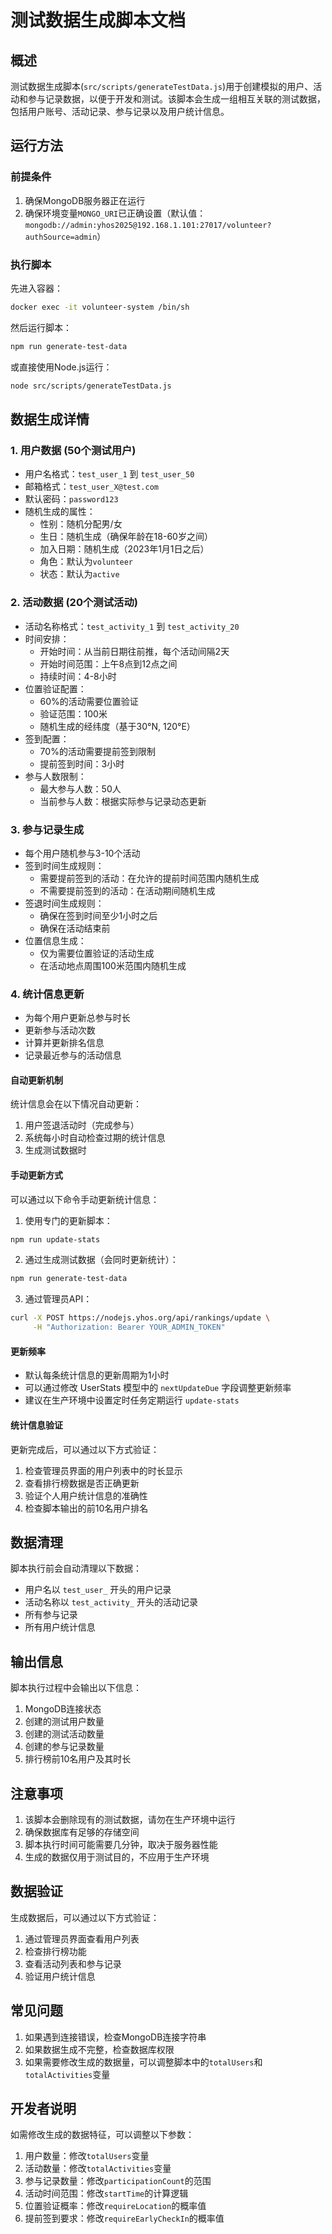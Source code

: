 # 测试数据生成脚本文档

## 概述

测试数据生成脚本(`src/scripts/generateTestData.js`)用于创建模拟的用户、活动和参与记录数据，以便于开发和测试。该脚本会生成一组相互关联的测试数据，包括用户账号、活动记录、参与记录以及用户统计信息。

## 运行方法

### 前提条件

1. 确保MongoDB服务器正在运行
2. 确保环境变量`MONGO_URI`已正确设置（默认值：`mongodb://admin:yhos2025@192.168.1.101:27017/volunteer?authSource=admin`）

### 执行脚本

先进入容器：

```bash
docker exec -it volunteer-system /bin/sh
```

然后运行脚本：

```bash
npm run generate-test-data
```

或直接使用Node.js运行：

```bash
node src/scripts/generateTestData.js
```

## 数据生成详情

### 1. 用户数据 (50个测试用户)

- 用户名格式：`test_user_1` 到 `test_user_50`
- 邮箱格式：`test_user_X@test.com`
- 默认密码：`password123`
- 随机生成的属性：
  - 性别：随机分配男/女
  - 生日：随机生成（确保年龄在18-60岁之间）
  - 加入日期：随机生成（2023年1月1日之后）
  - 角色：默认为`volunteer`
  - 状态：默认为`active`

### 2. 活动数据 (20个测试活动)

- 活动名称格式：`test_activity_1` 到 `test_activity_20`
- 时间安排：
  - 开始时间：从当前日期往前推，每个活动间隔2天
  - 开始时间范围：上午8点到12点之间
  - 持续时间：4-8小时
- 位置验证配置：
  - 60%的活动需要位置验证
  - 验证范围：100米
  - 随机生成的经纬度（基于30°N, 120°E）
- 签到配置：
  - 70%的活动需要提前签到限制
  - 提前签到时间：3小时
- 参与人数限制：
  - 最大参与人数：50人
  - 当前参与人数：根据实际参与记录动态更新

### 3. 参与记录生成

- 每个用户随机参与3-10个活动
- 签到时间生成规则：
  - 需要提前签到的活动：在允许的提前时间范围内随机生成
  - 不需要提前签到的活动：在活动期间随机生成
- 签退时间生成规则：
  - 确保在签到时间至少1小时之后
  - 确保在活动结束前
- 位置信息生成：
  - 仅为需要位置验证的活动生成
  - 在活动地点周围100米范围内随机生成

### 4. 统计信息更新

- 为每个用户更新总参与时长
- 更新参与活动次数
- 计算并更新排名信息
- 记录最近参与的活动信息

#### 自动更新机制

统计信息会在以下情况自动更新：
1. 用户签退活动时（完成参与）
2. 系统每小时自动检查过期的统计信息
3. 生成测试数据时

#### 手动更新方式

可以通过以下命令手动更新统计信息：

1. 使用专门的更新脚本：
```bash
npm run update-stats
```

2. 通过生成测试数据（会同时更新统计）：
```bash
npm run generate-test-data
```

3. 通过管理员API：
```bash
curl -X POST https://nodejs.yhos.org/api/rankings/update \
     -H "Authorization: Bearer YOUR_ADMIN_TOKEN"
```

#### 更新频率
- 默认每条统计信息的更新周期为1小时
- 可以通过修改 UserStats 模型中的 `nextUpdateDue` 字段调整更新频率
- 建议在生产环境中设置定时任务定期运行 `update-stats`

#### 统计信息验证
更新完成后，可以通过以下方式验证：
1. 检查管理员界面的用户列表中的时长显示
2. 查看排行榜数据是否正确更新
3. 验证个人用户统计信息的准确性
4. 检查脚本输出的前10名用户排名

## 数据清理

脚本执行前会自动清理以下数据：
- 用户名以 `test_user_` 开头的用户记录
- 活动名称以 `test_activity_` 开头的活动记录
- 所有参与记录
- 所有用户统计信息

## 输出信息

脚本执行过程中会输出以下信息：
1. MongoDB连接状态
2. 创建的测试用户数量
3. 创建的测试活动数量
4. 创建的参与记录数量
5. 排行榜前10名用户及其时长

## 注意事项

1. 该脚本会删除现有的测试数据，请勿在生产环境中运行
2. 确保数据库有足够的存储空间
3. 脚本执行时间可能需要几分钟，取决于服务器性能
4. 生成的数据仅用于测试目的，不应用于生产环境

## 数据验证

生成数据后，可以通过以下方式验证：

1. 通过管理员界面查看用户列表
2. 检查排行榜功能
3. 查看活动列表和参与记录
4. 验证用户统计信息

## 常见问题

1. 如果遇到连接错误，检查MongoDB连接字符串
2. 如果数据生成不完整，检查数据库权限
3. 如果需要修改生成的数据量，可以调整脚本中的`totalUsers`和`totalActivities`变量

## 开发者说明

如需修改生成的数据特征，可以调整以下参数：

1. 用户数量：修改`totalUsers`变量
2. 活动数量：修改`totalActivities`变量
3. 参与记录数量：修改`participationCount`的范围
4. 活动时间范围：修改`startTime`的计算逻辑
5. 位置验证概率：修改`requireLocation`的概率值
6. 提前签到要求：修改`requireEarlyCheckIn`的概率值
